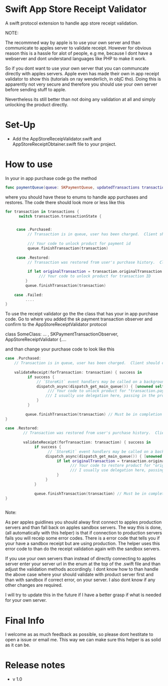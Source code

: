 # Swift App Store Receipt Validator

A swift protocol extension to handle app store receipt validation.

NOTE: 

The recommned way by apple is to use your own server and than communicate to apples server to validate receipt.
However for obvious reason this is a hassle for alot of people, e.g me, because I dont have a webserver and dont understand languages like PHP to make it work.

So if you dont want to use your own server that you can communcate directly with apples servers. Apple even has made their own in app receipt validator to show this (tutorials on ray wenderlich, in objC tho). Doing this is apparently not very secure and therefore you should use your own server before sending stuff to apple. 

Nevertheless its still better than not doing any validation at all and simply unlocking the product directly.


# Set-Up

- Add the AppStoreReceipValidator.swift and AppStoreReceiptObtainer.swift file to your project.

# How to use

In your in app purchase code go the method

```swift
func paymentQueue(queue: SKPaymentQueue, updatedTransactions transactions: [SKPaymentTransaction]) { ....
```

where you should have these to enums to handle app purchases and restores. The code there should look more or less like this

```swift
for transaction in transactions {
      switch transaction.transactionState {


     case .Purchased:
          // Transaction is in queue, user has been charged.  Client should complete the transaction.
                
          /// Your code to unlock product for payment id
          queue.finishTransaction(transaction)
              
     case .Restored:
          // Transaction was restored from user's purchase history.  Client should complete the transaction.
                
          if let originalTransaction = transaction.originalTransaction {
               /// Your code to unlock product for transaction ID
         }
         queue.finishTransaction(transaction)
         
    case .Failed:
         ....
} 
```


To use the receipt validator go the the class that has your in app purchase code. Go to where you added the sk payment transaction observer and
confirm to the AppStoreReceiptValidator protocol 

class SomeClass: ... , SKPaymentTransactionObserver, AppStoreReceiptValidator {....

and than change your purchase code to look like this

```swift
case .Purchased:
    // Transaction is in queue, user has been charged.  Client should complete the transaction.
                
    validateReceipt(forTransaction: transaction) { success in
          if success {
              // `StoreKit` event handlers may be called on a background queue. Ensure unlocking products gets called on main queue.
              dispatch_async(dispatch_get_main_queue()) { [unowned self] in
                   /// Your code to unlock product for "transaction.payment.productIdentifier"
                  /// I usually use delegation here, passing in the prodcutID, to unlock the correct product.
              }
          }
                    
         queue.finishTransaction(transaction) // Must be in completion closure
}
  
case .Restored:
        // Transaction was restored from user's purchase history.  Client should complete the transaction.
                
        validateReceipt(forTransaction: transaction) { success in
             if success {
                   // `StoreKit` event handlers may be called on a background queue. Ensure unlocking products gets called on main queue.
                  dispatch_async(dispatch_get_main_queue()) { [unowned self] in
                       if let originalTransaction = transaction.originalTransaction {
                             /// Your code to restore product for "originalTransaction.payment.productIdentifier"
                             /// I usually use delegation here, passing in the originalTransactionId, to unlock the correct product.
                       }
                  }
             }
                    
             queue.finishTransaction(transaction) // Must be in completion closure
}
                
```

Note:

As per apples guidlines you should alway first connect to apples production servers and than fall back on apples sandbox servers.
The way this is done, (all automatically with this helper) is that if connection to production servers fails you will receip some error codes. There is a error code that tells you if your have a sandbox receipt but are using production. The helper uses this error code to than do the receipt validation again with the sandbox servers.

If you use your own servers than instead of directly connecting to apples server enter your server url in the enum at the top of the .swift file and than adjust the validation methods accordingly. I dont know how to than handle the above case where your should validate with product server first and than with sandbox if correct error, on your server. I also dont know if any other changes are required.

I will try to update this in the future if I have a better grasp if what is needed for your own server.


# Final Info

I welcome as as much feedback as possible, so please dont hestitate to open a issue or email me. This way we can make sure this helper is as solid as it can be.

# Release notes

- v 1.0

